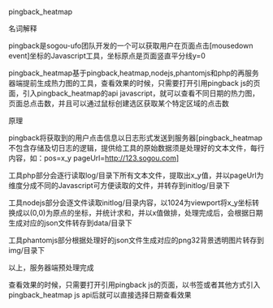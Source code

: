 pingback_heatmap

名词解释

pingback是sogou-ufo团队开发的一个可以获取用户在页面点击[mousedown event]坐标的Javascript工具，坐标原点是页面竖直平分线y=0

pingback_heatmap基于pingback,heatmap,nodejs,phantomjs和php的再服务器端提前生成热力图的工具，查看效果的时候，只需要打开引用pingback js的页面，引入pingback_heatmap的api javascript，就可以查看不同日期的热力图，页面总点击数，并且可以通过鼠标创建选区获取某个特定区域的点击数

原理

pingback将获取到的用户点击信息以日志形式发送到服务器[pingback_heatmap不包含存储及切日志的逻辑，提供给工具的原始数据须是处理好的文本文件，每行内容，如：pos=x_y pageUrl=http://123.sogou.com]
	
工具php部分会逐行读取log/目录下所有文本文件，提取出x_y值，并以pageUrl为维度分成不同的Javascript可方便读取的文件，并转存到initlog/目录下 
	
工具nodejs部分会逐文件读取initlog/目录内容，以1024为viewport将x_y坐标转换成以(0,0)为原点的坐标，并统计求和，并以x值做排，处理完成后，会根据日期生成对应的json文件转存到data/目录下
	
工具phantomjs部分根据处理好的json文件生成对应的png32背景透明图片转存到img/目录下
	
以上，服务器端预处理完成
	
查看效果的时候，只需要打开引用pingback js的页面，以书签或者其他方式引入pingback_heatmap js api后就可以直接选择日期查看效果

	
